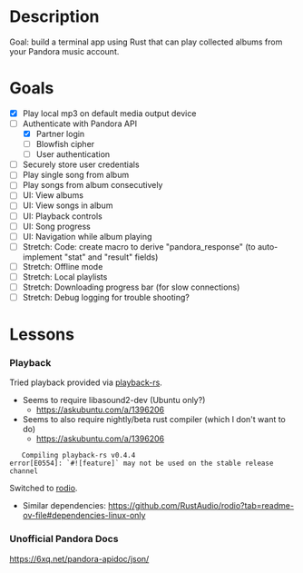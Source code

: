 # Description
Goal: build a terminal app using Rust that can play collected albums from your Pandora music account.

# Goals
 - [x] Play local mp3 on default media output device
 - [ ] Authenticate with Pandora API
   - [x] Partner login
   - [ ] Blowfish cipher
   - [ ] User authentication
 - [ ] Securely store user credentials
 - [ ] Play single song from album
 - [ ] Play songs from album consecutively
 - [ ] UI: View albums
 - [ ] UI: View songs in album
 - [ ] UI: Playback controls 
 - [ ] UI: Song progress
 - [ ] UI: Navigation while album playing
 - [ ] Stretch: Code: create macro to derive "pandora_response" (to auto-implement "stat" and "result" fields)
 - [ ] Stretch: Offline mode
 - [ ] Stretch: Local playlists
 - [ ] Stretch: Downloading progress bar (for slow connections)
 - [ ] Stretch: Debug logging for trouble shooting?

# Lessons
### Playback
Tried playback provided via [playback-rs](https://crates.io/crates/playback-rs/0.4.4).
 - Seems to require libasound2-dev (Ubuntu only?)
   - https://askubuntu.com/a/1396206
 - Seems to also require nightly/beta rust compiler (which I don't want to do)
   - https://askubuntu.com/a/1396206
```
   Compiling playback-rs v0.4.4
error[E0554]: `#![feature]` may not be used on the stable release channel
```

Switched to [rodio](https://crates.io/crates/rodio).
 - Similar dependencies: https://github.com/RustAudio/rodio?tab=readme-ov-file#dependencies-linux-only

### Unofficial Pandora Docs
https://6xq.net/pandora-apidoc/json/